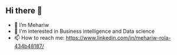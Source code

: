 ## Hi there 👋


- 🔭 I’m Mehariw
- 🌱 I'm interested in Business intelligence and Data science
- 📫 How to reach me: https://www.linkedin.com/in/mehariw-rola-434b48187/ 


